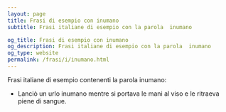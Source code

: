 ```yaml
---
layout: page
title: Frasi di esempio con inumano 
subtitle: Frasi italiane di esempio con la parola  inumano

og_title: Frasi di esempio con inumano 
og_description: Frasi italiane di esempio con la parola  inumano
og_type: website
permalink: /frasi/i/inumano.html
---
```


Frasi italiane di esempio contenenti la parola inumano:


- Lanciò un urlo inumano mentre si portava le mani al viso e le ritraeva piene di sangue.
